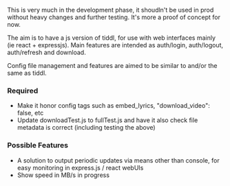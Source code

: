 This is very much in the development phase, it shoudln't be used in prod without heavy changes and further testing. It's more a proof of concept for now.

The aim is to have a js version of tiddl, for use with web interfaces mainly (ie react + expressjs). Main features are intended as auth/login, auth/logout, auth/refresh and download. 

Config file management and features are aimed to be similar to and/or the same as tiddl.


### Required
- Make it honor config tags such as embed_lyrics, "download_video": false, etc 
- Update downloadTest.js to fullTest.js and have it also check file metadata is correct (including testing the above)

### Possible Features
- A solution to output periodic updates via means other than console, for easy monitoring in express.js / react webUIs
- Show speed in MB/s in progress
